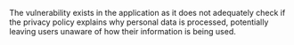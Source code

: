 The vulnerability exists in the application as it does not adequately check if the privacy policy explains why personal data is processed, potentially leaving users unaware of how their information is being used.